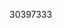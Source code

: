 [//]: # (Created by ./bin/manage_files.pl from ./species/Ascaris_lumbricoides/PRJEB4950/Ascaris_lumbricoides_PRJEB4950.publication.html on Thu Jun 11 13:43:22 2020)
30397333
